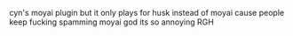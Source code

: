 cyn's moyai plugin but it only plays for husk instead of moyai cause people keep fucking spamming moyai god its so annoying RGH